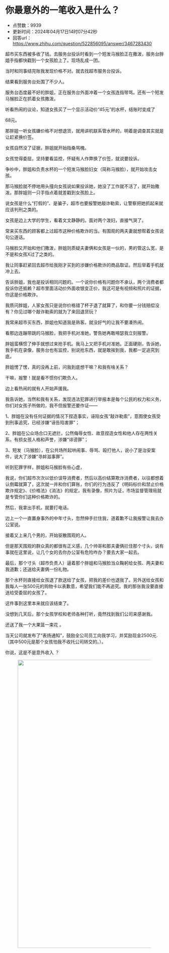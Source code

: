 # 你最意外的一笔收入是什么？
- 点赞数：9939
- 更新时间：2024年04月17日14时07分42秒
- 回答url：https://www.zhihu.com/question/522856095/answer/3467283430
<body>
 <p data-pid="Z-MYq5nn">超市买东西被多收了钱。去服务台投诉时看到一个短发马猴脸正在撒泼，服务台胖姐手指都快戳到一个女孩脸上了。现场乱成一团。</p>
 <p data-pid="YPjHikn8">当时和同事结完账我发现价格不对。就去找超市服务台投诉。</p>
 <p data-pid="dNxd4pL6">结果看到服务台处围了不少人。</p>
 <p data-pid="DM41bo37">服务台态度最不好的胖姐，正在服务台外面冲着一个女孩连指带骂。还有一个短发马猴脸正在抓着女孩撒泼。</p>
 <p data-pid="lFzEguEI">听看热闹的议论，知道女孩买了一个显示活动价“45元”的水杯，结账时变成了</p>
 <p data-pid="AiXRcVqw">68元。</p>
 <p data-pid="ZYijA12P">那胖姐一听女孩嫌价格不对想退货，就用讲机联系管水杯的，明着是调查其实就是让赶紧换价签。</p>
 <p data-pid="tgTLjYBn">女孩自然没了证据，胖姐就开始指桑骂槐。</p>
 <p data-pid="fcb54rWh">女孩觉得委屈，坚持要看监控，怀疑有人作弊换了价签，就说要投诉。</p>
 <p data-pid="FBDoEPCs">争吵中，胖姐和负责水杯的一个短发马猴脸妇女（简称马猴脸），就开始攻击女孩。</p>
 <p data-pid="eBvqZfXi">那马猴脸就不停地用头撞向女孩说如果投诉她，她没了工作就不活了，就开始撒泼。那胖姐则一只手指点着就差戳到女孩脸上。</p>
 <p data-pid="hfmYOtgN">说女孩是什么“打假的”、是骗子，超市也要报警她敲诈勒索，让警察把她抓起来就应该判刑之类的。</p>
 <p data-pid="dm_N17vJ">女孩是边上大学的学生，看着文文静静的。面对两个泼妇，直接气哭了。</p>
 <p data-pid="f01m6b4j">常来买东西的顾客都上过超市这种价格欺诈的当。有围观的两夫妻就想帮着女孩说句公道话。</p>
 <p data-pid="tIqHPMBB">马猴脸又开始和他们撒泼，胖姐则质疑夫妻俩和女孩是一伙的，男的管这么宽，是不是和女孩X过了之类的。</p>
 <p data-pid="LPmNPtWe">我让同事赶紧回去超市给我刚才买到的涉嫌价格欺诈的商品取证。然后举着手机就冲上去。</p>
 <p data-pid="4wuO7mx_">告诉胖姐，我也是投诉相同问题的。一个说你价格有问题你不承认，两个消费者都投诉你还抵赖？超市里面活动价外面收银变正价，我这可是有视频和照片的证据，你这是价格欺诈。</p>
 <p data-pid="UmgVcKmZ">我质问胖姐，人家女孩只是说你价格错了杯子退了就算了，和你要一分钱赔偿没有？你见过哪个敲诈勒索的就为了来回退货玩？</p>
 <p data-pid="QHmOloYi">我常来超市买东西，胖姐也知道我是熟客。就没好气的让我不要凑热闹。</p>
 <p data-pid="IAAjZTO0">看那边连蹦带跳的马猴脸，我把手机对准她，警告她再敢嘚瑟我立刻报警。</p>
 <p data-pid="iKpO2wzJ">胖姐蛮横惯了伸手就想过来抢手机。我马上又把手机对准她。正面硬刚，告诉她，我手机在录像，服务台也有监控，别说抢东西，就是敢挨到我，我都一定追究到底。</p>
 <p data-pid="r84pSp3t">胖姐愣了愣，真的没再上前，问我到底想干嘛？和我有啥关系？</p>
 <p data-pid="lu4c1jf3">干嘛，报警！就是看不惯你们欺负人。</p>
 <p data-pid="qZVRXfS7">边上看热闹的就有人开始声援我。</p>
 <p data-pid="4lng40qc">我告诉她，当然和我有关系，发现违法犯罪进行举报本是每个公民的权力和义务，你们对女孩子所做的，我不但报警还要作证——</p>
 <p data-pid="92AxQs7y">1、胖姐在没有任何证据的情况下捏造事实，诬陷女孩“敲诈勒索”，意图使女孩受到刑事追究，已经涉嫌“诬告陷害罪”；</p>
 <p data-pid="3U3HY4r9">2、胖姐在公众场合口无遮拦，公然侮辱女性、故意捏造女性和他人存在两性关系，有损女孩人格和声誉，涉嫌“诽谤罪”；</p>
 <p data-pid="hdAnoWVO">3、短发（马猴脸），在公共场所起哄闹事、辱骂、殴打他人，说小了是治安案件，说大了涉嫌“寻衅滋事罪”。</p>
 <p data-pid="mxFsi50Z">听到犯罪字样，胖姐和马猴脸有些心虚，</p>
 <p data-pid="KJ1UXzZ4">我说，你们超市次次以低价误导消费者，然后以高价结算欺诈消费者，以往都想着认倒霉就算了，这次就一并和你们算账，你们的行为违反了《明码标价和禁止价格欺诈规定》、《价格法》《消法》的规定，我有录像，照片为证，市场监督管理局就是专管你们这种价格欺诈的。</p>
 <p data-pid="pRRt4_a5">然后，我拿出手机，就要打电话。</p>
 <p data-pid="yXAzYBqn">边上一个一直置身事外的中年寸头，忽然伸手拦住我，道着歉不让我报警让我去办公室说。</p>
 <p data-pid="QQMXMVXy">接着又上来几个男的，开始驱散围观的人。</p>
 <p data-pid="PcvpE1kR">但是那天围观的群众真的都很有正义感，几个帅哥和那夫妻俩拦住那个寸头，说有事就在这里说，让几个女的去你办公室有危险咋办？要去大家一起去。</p>
 <p data-pid="r0w7AB9D">最后，那个寸头（超市负责人）逼着那个胖姐和马猴脸当众鞠躬给女孩、两夫妻和我道歉；还送给夫妻俩一份礼物。</p>
 <p data-pid="YsinuhMv">那个水杯则直接给女孩退了款送给了女孩，把我的差价也退我了。另外送给女孩和我每人一张500元的购物卡以表歉意，希望我们能不再追究。我的那张我没要直接送给受委屈的女孩了。</p>
 <p data-pid="vMd7cjZj">这件事到这里本来就应该结束了。</p>
 <p data-pid="VZ9Mdiwo">没想到几天后，那个女孩学校和老师各种打听，竟然找到我们公司来感谢我。</p>
 <p data-pid="NEVyuhHj">还送了我一个大果篮一束花 。</p>
 <p data-pid="I4zbxQlI">当天公司就发布了“表扬通知”，鼓励全公司员工向我学习，并奖励现金2500元.（其中500元是那个女孩怕我不收托公司转交的。）。</p>
 <p data-pid="6r6VD9eh">你说，这是不是意外收入 ？</p>
 <figure data-size="normal">
  <img src="https://pic1.zhimg.com/50/v2-2a2d4b76daafed1ef0c68fabac90c8d8_720w.jpg?source=1940ef5c" data-rawwidth="915" data-rawheight="613" data-size="normal" data-caption="" data-original-token="v2-121932716942fd8bd6d1fce51bead243" data-default-watermark-src="https://pica.zhimg.com/50/v2-9d58e48e7bf8ba7239be81fb45d546ce_720w.jpg?source=1940ef5c" class="origin_image zh-lightbox-thumb" width="915" data-original="https://picx.zhimg.com/v2-2a2d4b76daafed1ef0c68fabac90c8d8_r.jpg?source=1940ef5c">
 </figure>
 <p></p>
</body>